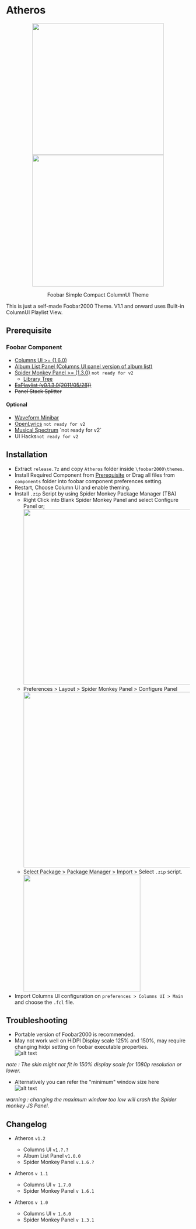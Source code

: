 # Atheros  
<p align="center">
<img src="https://user-images.githubusercontent.com/29189359/173229414-33e5bf10-d047-43c5-afa6-99d2b681f0b5.png" width="360">
<img src="https://user-images.githubusercontent.com/29189359/173229700-826c8d8a-9f00-4e71-9963-e3f7c064e9a3.png" width="360">
</p>

<p align=center> Foobar Simple Compact ColumnUI Theme </p>

This is just a self-made Foobar2000 Theme.
V1.1 and onward uses Built-in ColumnUI Playlist View.

## Prerequisite

### Foobar Component  

- [Columns UI >= (1.6.0)](https://github.com/reupen/columns_ui "foo_ui_columns")
- [Album List Panel (Columns UI panel version of album list)](https://github.com/reupen/album_list_panel "foo_uie_albumlist")
- [Spider Monkey Panel >= (1.3.0)](https://github.com/TheQwertiest/foo_spider_monkey_panel "foo_spider_monkey_panel") `not ready for v2`
  - [Library Tree](https://github.com/Wil-B/Library-Tree)
- ~~[EsPlaylist (v0.1.3.9(2011/05/28))](http://foo2k.chottu.net/ "outdated")~~
- ~~Panel Stack Splitter~~

#### Optional

- [Waveform Minibar](https://wiki.hydrogenaud.io/index.php?title=Foobar2000:Components/Waveform_Minibar_(mod)_(foo_wave_minibar_mod) "foo_wave_minibar_mod")
- [OpenLyrics](https://github.com/jacquesh/foo_openlyrics) `not ready for v2`
- [Musical Spectrum](https://wiki.hydrogenaud.io/index.php?title=Foobar2000:Components/Musical_Spectrum_(foo_musical_spectrum)) `not ready for v2`
- UI Hacks`not ready for v2`

## Installation  

- Extract ``release.7z`` and copy ``Atheros`` folder inside ``\foobar2000\themes``.
- Install Required Component from [Prerequisite](https://github.com/koushiroue/atheros#prerequisite) or Drag all files from ``components`` folder into foobar component preferences setting.
- Restart, Choose Column UI and enable theming.  
- Install `.zip` Script by using Spider Monkey Package Manager (TBA)
  - Right Click into Blank Spider Monkey Panel and select Configure Panel or;
    <img src="../main/etc/script.png" width="480">
  - Preferences > Layout > Spider Monkey Panel > Configure Panel  
    <img src="../main/etc/SMP.png" width="480">  
  - Select Package > Package Manager > Import > Select `.zip` script.
    <img src="../main/etc/SMP-packman.png" width="320">
- Import Columns UI configuration on ``preferences > Columns UI > Main`` and choose the ``.fcl`` file.  

## Troubleshooting

- Portable version of Foobar2000 is recommended.
- May not work well on HiDPI Display scale 125% and 150%, may require changing hidpi setting on foobar executable properties.  
![alt text](../main/etc/hidpi.png "Foobar.exe Properties > Compatibility > Change HiDPI Settings")  

*note : The skin might not fit in 150% display scale for 1080p resolution or lower.*  

- Alternatively you can refer the "minimum" window size here  
![alt text](../main/etc/window.png "Preference > Display > Main Window (UI Hacks)")

*warning : changing the maximum window too low will crash the Spider monkey JS Panel.*

## Changelog

- Atheros `v1.2`
  - Columns UI `v1.?.?`
  - Album List Panel `v1.0.0`
  - Spider Monkey Panel `v.1.6.?`

- Atheros `v 1.1`
  - Columns UI `v 1.7.0`  
  - Spider Monkey Panel `v 1.6.1`  

- Atheros `v 1.0`  
  - Columns UI `v 1.6.0`
  - Spider Monkey Panel `v 1.3.1`
